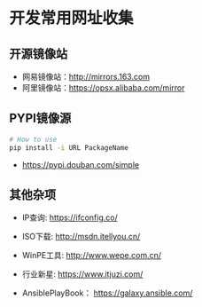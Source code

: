 # 开发常用网址收集

## 开源镜像站

- 网易镜像站：http://mirrors.163.com
- 阿里镜像站：https://opsx.alibaba.com/mirror

## PYPI镜像源

```bash
# How to use
pip install -i URL PackageName
```

- https://pypi.douban.com/simple

## 其他杂项

- IP查询: https://ifconfig.co/

- ISO下载: http://msdn.itellyou.cn/
- WinPE工具: http://www.wepe.com.cn/
- 行业新星: https://www.itjuzi.com/
- AnsiblePlayBook： https://galaxy.ansible.com/
